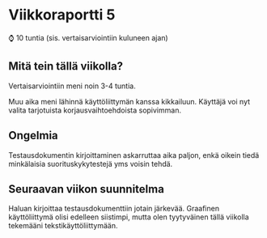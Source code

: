 # Viikkoraportti 5

:watch: 10 tuntia (sis. vertaisarviointiin kuluneen ajan)

## Mitä tein tällä viikolla?

Vertaisarviointiin meni noin 3-4 tuntia.

Muu aika meni lähinnä käyttöliittymän kanssa kikkailuun. Käyttäjä voi nyt valita tarjotuista korjausvaihtoehdoista sopivimman.

## Ongelmia

Testausdokumentin kirjoittaminen askarruttaa aika paljon, enkä oikein tiedä minkälaisia suorituskykytestejä yms voisin tehdä.

## Seuraavan viikon suunnitelma

Haluan kirjoittaa testausdokumenttiin jotain järkevää. Graafinen käyttöliittymä olisi edelleen siistimpi, mutta olen tyytyväinen tällä viikolla tekemääni tekstikäyttöliittymään.
